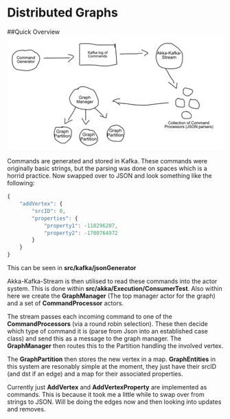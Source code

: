 # Distributed Graphs

##Quick Overview 
![Overview](readmeresources/diagram.png)

Commands are generated and stored in Kafka. These commands were originally basic strings, but the parsing was done on spaces which is a horrid practice. Now swapped over to JSON and look something like the following:

```javascript 
{
	"addVertex": {
		"srcID": 0,
		"properties": {
			"property1": -118296207,
			"property2": -1700764972
		}
	}
}
```  
This can be seen in __src/kafka/jsonGenerator__

Akka-Kafka-Stream is then utilised to read these commands into the actor system. This is done within __src/akka/Execution/ConsumerTest__. Also within here we create the __GraphManager__ (The top manager actor for the graph) and a set of __CommandProcessor__ actors. 

The stream passes each incoming command to one of the __CommandProcessors__ (via a round robin selection). These then decide which type of command it is (parse from Json into an established case class) and send this as a message to the graph manager.  The __GraphManager__ then routes this to the Partition handling the involved vertex. 

The __GraphPartition__ then stores the new vertex in a map. __GraphEntities__ in this system are resonably simple at the moment, they just have their srcID (and dst if an edge) and a map for their associated properties. 

Currently just __AddVertex__ and __AddVertexProperty__ are implemented as commands. This is because it took me a little while to swap over from strings to JSON. Will be doing the edges now and then looking into updates and removes.  